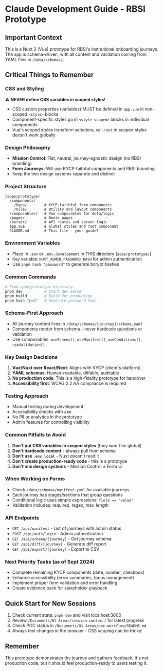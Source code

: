 # Claude Development Guide - RBSI Prototype

## Important Context
This is a Nuxt 3 (Vue) prototype for RBSI's institutional onboarding journeys. The app is schema-driven, with all content and validation coming from YAML files in `/data/schemas/`.

## Critical Things to Remember

### CSS and Styling
**⚠️ NEVER define CSS variables in scoped styles!**
- CSS custom properties (variables) MUST be defined in `app.vue` in non-scoped `<style>` blocks
- Component-specific styles go in `<style scoped>` blocks in individual components
- Vue's scoped styles transform selectors, so `:root` in scoped styles doesn't work globally

### Design Philosophy
- **Mission Control**: Flat, neutral, journey-agnostic design (no RBSI branding)
- **Form Journeys**: Will use KYCP-faithful components and RBSI branding
- Keep the two design systems separate and distinct

### Project Structure
```
/apps/prototype/
  /components/
    /kycp/        # KYCP-faithful form components
    /nile/        # Utility and layout components
  /composables/   # Vue composables for data/logic
  /pages/         # Route pages
  /server/        # API routes and server logic
  app.vue         # Global styles and root component
  CLAUDE.md       # This file - your guide!
```

### Environment Variables
- Place in `.env` or `.env.development` in THIS directory (`apps/prototype/`)
- Key variable: `NUXT_ADMIN_PASSWORD_HASH` for admin authentication
- Use `pnpm hash "password"` to generate bcrypt hashes

### Common Commands
```bash
# From apps/prototype directory:
pnpm dev          # Start dev server
pnpm build        # Build for production
pnpm hash "pwd"   # Generate password hash
```

### Schema-First Approach
- All journey content lives in `/data/schemas/[journey]/schema.yaml`
- Components render from schema - never hardcode questions or validation
- Use composables: `useSchema()`, `useManifest()`, `useConditions()`, `useValidation()`

### Key Design Decisions
1. **Vue/Nuxt over React/Next**: Aligns with KYCP (client's platform)
2. **YAML schemas**: Human-readable, diffable, auditable
3. **No production code**: This is a high-fidelity prototype for handover
4. **Accessibility first**: WCAG 2.2 AA compliance is required

### Testing Approach
- Manual testing during development
- Accessibility checks with axe
- No PII or analytics in the prototype
- Admin features for controlling visibility

### Common Pitfalls to Avoid
1. **Don't put CSS variables in scoped styles** (they won't be global)
2. **Don't hardcode content** - always pull from schema
3. **Don't use `.env.local`** - Nuxt doesn't read it
4. **Don't create production-ready code** - this is a prototype
5. **Don't mix design systems** - Mission Control ≠ Form UI

### When Working on Forms
- Check `/data/schemas/manifest.yaml` for available journeys
- Each journey has stages/sections that group questions
- Conditional logic uses simple expressions: `field == "value"`
- Validation includes: required, regex, max_length

### API Endpoints
- `GET /api/manifest` - List of journeys with admin status
- `POST /api/auth/login` - Admin authentication
- `GET /api/schema/[journey]` - Get journey schema
- `GET /api/diff/[journey]` - Generate diff report
- `GET /api/export/[journey]` - Export to CSV

### Next Priority Tasks (as of Sept 2024)
- Complete remaining KYCP components (date, number, checkbox)
- Enhance accessibility (error summaries, focus management)
- Implement proper form validation and error handling
- Create evidence pack for stakeholder playback

## Quick Start for New Sessions
1. Check current state: `pnpm dev` and visit localhost:3000
2. Review `/Documents/01 Areas/session-context/` for latest progress
3. Check POC status in `/Documents/01 Areas/poc-workflow/README.md`
4. Always test changes in the browser - CSS scoping can be tricky!

## Remember
This prototype demonstrates the journey and gathers feedback. It's not production code, but it should feel production-ready to users testing it.